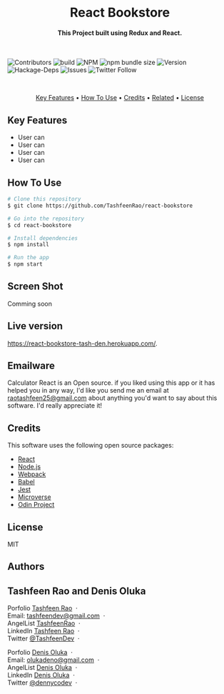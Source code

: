 
<h1 align="center">
  <br>
    React Bookstore
  <br>
</h1>

<h4 align="center"> This Project built using Redux and React.
</h4>
</br>

![Contributors](https://img.shields.io/badge/Contributor-Tashfeen-green)
![build](https://img.shields.io/badge/build-passing-green)
![NPM](https://img.shields.io/badge/NPM-14.01-green)
![npm bundle size](https://img.shields.io/bundlephobia/min/react?color=green)
![Version](https://img.shields.io/badge/version-1.0.0-green)
![Hackage-Deps](https://img.shields.io/hackage-deps/v/json)
![Issues](https://img.shields.io/badge/issues-0-green)
![Twitter Follow](https://img.shields.io/twitter/follow/TashfeenDev?label=Tashfeen&style=social)

</br>

<p align="center">
  <a href="#key-features">Key Features</a> •
  <a href="#how-to-use">How To Use</a> •
  <a href="#credits">Credits</a> •
  <a href="#related">Related</a> •
  <a href="#license">License</a>
</p>


## Key Features

* User can 
* User can  
* User can 
* User can 

## How To Use

```bash
# Clone this repository
$ git clone https://github.com/TashfeenRao/react-bookstore

# Go into the repository
$ cd react-bookstore

# Install dependencies
$ npm install

# Run the app
$ npm start
```

## Screen Shot

Comming soon

## Live version

https://react-bookstore-tash-den.herokuapp.com/.

## Emailware

Calculator React is an Open source. if you liked using this app or it has helped you in any way, I'd like you send me an email at <raotashfeen25@gmail.com> about anything you'd want to say about this software. I'd really appreciate it!

## Credits

This software uses the following open source packages:

- [React](https://React.org/)
- [Node.js](https://nodejs.org/)
- [Webpack](https://webpack.js.org/)
- [Babel](https://babeljs.io/)
- [Jest](https://jestjs.io/)
- [Microverse](http://microverse.org/)
- [Odin Project](https://www.theodinproject.com/)

## License

MIT

Authors
---

<h2>Tashfeen Rao and Denis Oluka</h2>

Porfolio [Tashfeen Rao](https://tashfeen-rao.netlify.app/) &nbsp;&middot;&nbsp;
</br>
Email: tashfeendev@gmail.com &nbsp;&middot;&nbsp;
</br>
AngelList [TashfeenRao](https://angel.co/u/tashfeen-rao) &nbsp;&middot;&nbsp;
</br>
LinkedIn [Tashfeen Rao](https://www.linkedin.com/in/tashfeen-rao/) &nbsp;&middot;&nbsp;
</br>
Twitter [@TashfeenDev](https://twitter.com/TashfeenDev) &nbsp;&middot;&nbsp;


Porfolio [Denis Oluka](https://olukadenis.me) &nbsp;&middot;&nbsp;
</br>
Email: olukadeno@gmail.com &nbsp;&middot;&nbsp;
</br>
AngelList [Denis Oluka](https://angel.co/u/denis-oluka) &nbsp;&middot;&nbsp;
</br>
LinkedIn [Denis Oluka](https://www.linkedin.com/in/denis-oluka) &nbsp;&middot;&nbsp;
</br>
Twitter [@dennycodev](https://twitter.com/dennycodev) &nbsp;&middot;&nbsp;
